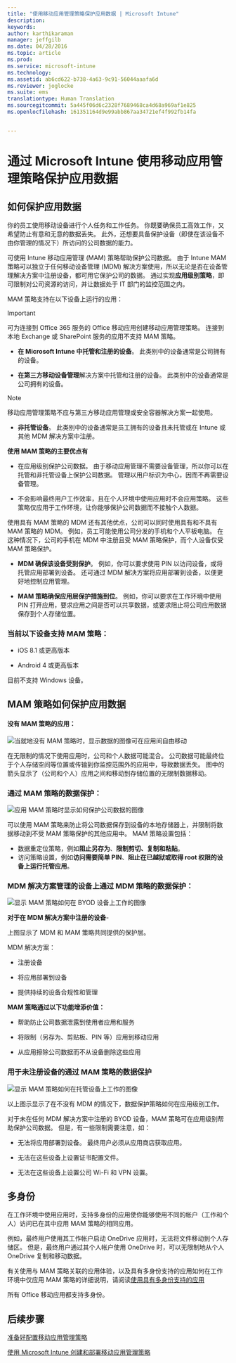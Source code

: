 ```yaml
---
title: "使用移动应用管理策略保护应用数据 | Microsoft Intune"
description: 
keywords: 
author: karthikaraman
manager: jeffgilb
ms.date: 04/28/2016
ms.topic: article
ms.prod: 
ms.service: microsoft-intune
ms.technology: 
ms.assetid: ab6cd622-b738-4a63-9c91-56044aaafa6d
ms.reviewer: joglocke
ms.suite: ems
translationtype: Human Translation
ms.sourcegitcommit: 5a445f06d6c2328f7689468ca4d68a969af1e825
ms.openlocfilehash: 161351164d9e99abb867aa34721ef4f992fb14fa


---
```


# 通过 Microsoft Intune 使用移动应用管理策略保护应用数据

## 如何保护应用数据
你的员工使用移动设备进行个人任务和工作任务。  你既要确保员工高效工作，又希望防止有意和无意的数据丢失。  此外，还想要具备保护设备（即使在该设备不由你管理的情况下）所访问的公司数据的能力。

可使用 Intune 移动应用管理 (MAM) 策略帮助保护公司数据。 由于 Intune MAM 策略可以独立于任何移动设备管理 (MDM) 解决方案使用，所以无论是否在设备管理解决方案中注册设备，都可用它保护公司的数据。 通过实现**应用级别策略**，即可限制对公司资源的访问，并让数据处于 IT 部门的监控范围之内。

MAM 策略支持在以下设备上运行的应用：
> [!IMPORTANT]
> 可为连接到 Office 365 服务的 Office 移动应用创建移动应用管理策略。 连接到本地 Exchange 或 SharePoint 服务的应用不支持 MAM 策略。


- **在 Microsoft Intune 中托管和注册的设备**。 此类别中的设备通常是公司拥有的设备。

-   **在第三方移动设备管理**解决方案中托管和注册的设备。   此类别中的设备通常是公司拥有的设备。

  > [!NOTE]
  > 移动应用管理策略不应与第三方移动应用管理或安全容器解决方案一起使用。

-   **非托管设备**。  此类别中的设备通常是员工拥有的设备且未托管或在 Intune 或其他 MDM 解决方案中注册。

**使用 MAM 策略的主要优点有**

-   在应用级别保护公司数据。  由于移动应用管理不需要设备管理，所以你可以在托管和非托管设备上保护公司数据。 管理以用户标识为中心，因而不再需要设备管理。

-   不会影响最终用户工作效率，且在个人环境中使用应用时不会应用策略。  这些策略仅应用于工作环境，让你能够保护公司数据而不接触个人数据。

使用具有 MAM 策略的 MDM 还有其他优点，公司可以同时使用具有和不具有 MAM 策略的 MDM。 例如，员工可能使用公司分发的手机和个人平板电脑。  在这种情况下，公司的手机在 MDM 中注册且受 MAM 策略保护，而个人设备仅受 MAM 策略保护。

- **MDM 确保该设备受到保护**。  例如，你可以要求使用 PIN 以访问设备，或将托管应用部署到设备。 还可通过 MDM 解决方案将应用部署到设备，以便更好地控制应用管理。

- **MAM 策略确保应用层保护措施到位**。 例如，你可以要求在工作环境中使用 PIN 打开应用，要求应用之间是否可以共享数据，或要求阻止将公司应用数据保存到个人存储位置。


### 当前以下设备支持 MAM 策略：
-   iOS 8.1 或更高版本

-   Android 4 或更高版本

目前不支持 Windows 设备。
##  MAM 策略如何保护应用数据

####  没有 MAM 策略的应用：

![当就地没有 MAM 策略时，显示数据的图像可在应用间自由移动](../media/Apps_without_MAM_policies.png)

在无限制的情况下使用应用时，公司和个人数据可能混合。  公司数据可能最终位于个人存储空间等位置或传输到你监控范围外的应用中，导致数据丢失。 图中的箭头显示了（公司和个人）应用之间和移动到存储位置的无限制数据移动。

### 通过 MAM 策略的数据保护：

![应用 MAM 策略时显示如何保护公司数据的图像 ](../media/Apps_with_mobile_app_policies.png)

可以使用 MAM 策略来防止将公司数据保存到设备的本地存储器上，并限制将数据移动到不受 MAM 策略保护的其他应用中。 MAM 策略设置包括：
- 数据重定位策略，例如**阻止另存为**、**限制剪切、复制和粘贴**。
- 访问策略设置，例如**访问需要简单 PIN**、**阻止在已越狱或取得 root 权限的设备上运行托管应用**。

### MDM 解决方案管理的设备上通过 MDM 策略的数据保护：

![显示 MAM 策略如何在 BYOD 设备上工作的图像](../media/MAM_BYOD_November.png)

**对于在 MDM 解决方案中注册的设备**-

上图显示了 MDM 和 MAM 策略共同提供的保护层。

MDM 解决方案：

-   注册设备

-   将应用部署到设备

-   提供持续的设备合规性和管理

**MAM 策略通过以下功能增添价值：**

-   帮助防止公司数据泄露到使用者应用和服务

-   将限制（另存为、剪贴板、PIN 等）应用到移动应用

-   从应用擦除公司数据而不从设备删除这些应用


### 用于未注册设备的通过 MAM 策略的数据保护

![显示 MAM 策略如何在托管设备上工作的图像](../media/MAM_ManagedDevices_November.png)

以上图示显示了在不没有 MDM 的情况下，数据保护策略如何在应用级别工作。

对于未在任何 MDM 解决方案中注册的 BYOD 设备，MAM 策略可在应用级别帮助保护公司数据。
但是，有一些限制需要注意，如：

-   无法将应用部署到设备。  最终用户必须从应用商店获取应用。

-   无法在这些设备上设置证书配置文件。

-   无法在这些设备上设置公司 Wi-Fi 和 VPN 设置。


## 多身份

在工作环境中使用应用时，支持多身份的应用使你能够使用不同的帐户（工作和个人）访问已在其中应用 MAM 策略的相同应用。  

例如，最终用户使用其工作帐户启动 OneDrive 应用时，无法将文件移动到个人存储区。 但是，最终用户通过其个人帐户使用 OneDrive 时，可以无限制地从个人 OneDrive 复制和移动数据。  

有关使用与 MAM 策略关联的应用体验，以及具有多身份支持的应用如何在工作环境中仅应用 MAM 策略的详细说明，请阅读[使用具有多身份支持的应用](end-user-experience-for-mam-enabled-apps-with-microsoft-intune.md#using-apps-with-multi-identity-support)

所有 Office 移动应用都支持多身份。

##  后续步骤
[准备好配置移动应用管理策略](get-ready-to-configure-mobile-app-management-policies-with-microsoft-intune.md)

[使用 Microsoft Intune 创建和部署移动应用管理策略](create-and-deploy-mobile-app-management-policies-with-microsoft-intune.md)



<!--HONumber=Jun16_HO4-->


